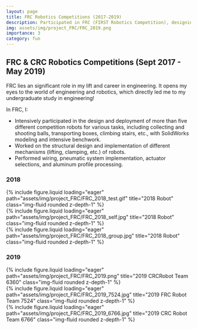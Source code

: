 ```yaml
---
layout: page
title: FRC Robotics Competitions (2017-2019)
description: Participated in FRC (FIRST Robotics Competition), designing and manufacturing robots for different tasks.
img: assets/img/project_FRC/FRC_2019.png
importance: 3
category: fun
---
```


## FRC & CRC Robotics Competitions (Sept 2017 - May 2019)

FRC lies an significant role in my lift and career in engineering. It opens my eyes to the world of engineering and robotics, which directly led me to my undergraduate study in engineering!

In FRC, I:

- Intensively participated in the design and deployment of more than five different competition robots for various tasks, including collecting and shooting balls, transporting boxes, climbing stairs, etc., with SolidWorks modeling and intensive benchwork.
- Worked on the structural design and implementation of different mechanisms (lifting, clamping, etc.) of robots.
- Performed wiring, pneumatic system implementation, actuator selections, and aluminum profile processing.

### 2018

<div class="row">
    <div class="col-sm mt-3 mt-md-0">
        {% include figure.liquid loading="eager" path="assets/img/project_FRC/FRC_2018_test.gif" title="2018 Robot" class="img-fluid rounded z-depth-1" %}
    </div>
    <div class="col-sm mt-3 mt-md-0">
        {% include figure.liquid loading="eager" path="assets/img/project_FRC/FRC_2018_self.jpg" title="2018 Robot" class="img-fluid rounded z-depth-1" %}
    </div>
</div>

<div class="row">
    <div class="col-sm mt-3 mt-md-0">
        {% include figure.liquid loading="eager" path="assets/img/project_FRC/FRC_2018_group.jpg" title="2018 Robot" class="img-fluid rounded z-depth-1" %}
    </div>
</div>

### 2019

<div class="row">
    <div class="col-sm mt-3 mt-md-0">
        {% include figure.liquid loading="eager" path="assets/img/project_FRC/FRC_2019.png" title="2019 CRCRobot Team 6360" class="img-fluid rounded z-depth-1" %}
    </div>
        <div class="col-sm mt-3 mt-md-0">
        {% include figure.liquid loading="eager" path="assets/img/project_FRC/FRC_2019_7524.jpg" title="2019 FRC Robot Team 7524" class="img-fluid rounded z-depth-1" %}
    </div>
        <div class="col-sm mt-3 mt-md-0">
        {% include figure.liquid loading="eager" path="assets/img/project_FRC/FRC_2019_6766.jpg" title="2019 CRC Robot Team 6766" class="img-fluid rounded z-depth-1" %}
    </div>
</div>
